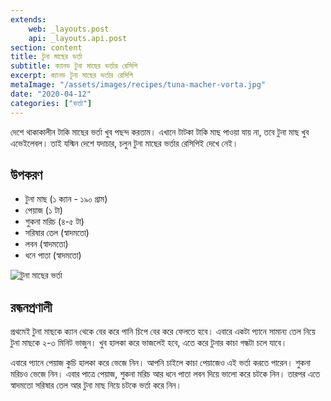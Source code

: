 ```yaml
---
extends:
    web: _layouts.post
    api: _layouts.api.post
section: content
title: টুনা মাছের ভর্তা
subtitle: ক্যানড টুনা মাছের ভর্তার রেসিপি
excerpt: ক্যানড টুনা মাছের ভর্তার রেসিপি
metaImage: "/assets/images/recipes/tuna-macher-vorta.jpg"
date: "2020-04-12"
categories: ["ভর্তা"]
---
```


দেশে থাকাকালীন টাকি মাছের ভর্তা খুব পছন্দ করতাম। এখানে টাটকা টাকি মাছ পাওয়া যায় না, তবে টুনা মাছ খুব
এভেইলেবল। তাই যস্মিন দেশে যদাচার, চলুন টুনা মাছের ভর্তার রেসিপিই দেখে নেই।

## উপকরণ

- টুনা মাছ (১ ক্যান - ১৯০ গ্রাম)
- পেয়াজ (১ টা)
- শুকনা মরিচ (৪-৫ টা)
- সরিষার তেল (স্বাদমতো)
- লবন (স্বাদমতো)
- ধনে পাতা (স্বাদমতো)

![টুনা মাছের ভর্তা](/assets/images/recipes/tuna-macher-vorta.jpg)

## রন্ধনপ্রণালী

প্রথমেই টুনা মাছকে ক্যান থেকে বের করে পানি চিপে বের করে ফেলতে হবে। এবারে একটা প্যানে সামান্য তেল নিয়ে
টুনা মাছকে ২-৩ মিনিট ভাজুন। খুব হালকা করে ভাজলেই হবে, এতে করে টুনার কাচা গন্ধটা চলে যাবে।

এবারে প্যানে পেয়াজ কুচি হালকা করে ভেজে নিন। আপনি চাইলে কাচা পেয়াজেও এই ভর্তা করতে পারেন। শুকনা
মরিচও ভেজে নিন। এবার পাত্রে পেয়াজ, শুকনা মরিচ আর ধনে পাতা লবন দিয়ে ভালো করে চটকে নিন। তারপর
এতে স্বাদমতো সরিষার তেল আর টুনা মাছ নিয়ে চটকে ভর্তা করে নিন।
